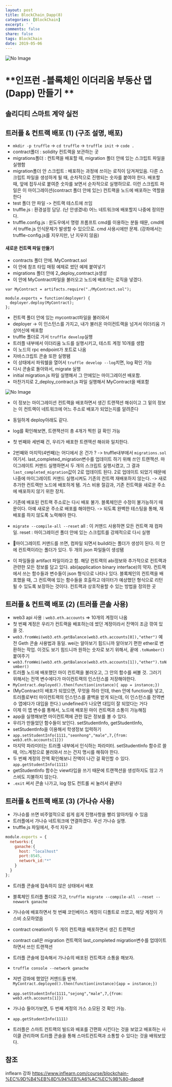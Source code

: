 ```yaml
---
layout: post
title: BlockChain_Dapp(8)
categories: [BlockChain]
excerpt: ' '
comments: false
share: false
tags: BlockChain
date: 2019-05-06
---
```


![No Image](/assets/logo/BlockChain.png)

# **인프런 -블록체인 이더리움 부동산 댑(Dapp) 만들기 **

## 솔리디티 스마트 계약 실전

## 트러플 & 컨트랙 배포 (1) (구조 설명, 배포)

- `mkdir -p truffle` -> `cd truffle` -> `truffle init` -> `code .`
- contract폴더 : solidity 컨트랙을 보관하는 곳
- migrations폴더 : 컨트랙을 배포할 때, migration 폴더 안에 있는 스크립트 파일을 실행함
- migration폴더 안 스크립트 : 배포하는 과정에 쓰이는 로직이 담겨져있음. 다른 스크립트 파일을 생성하게 될 때, 순차적으로 진행되는 숫자를 붙여야 한다. 배포할 때, 앞에 접두사로 붙여준 숫자를 보면서 순차적으로 실행하므로. 이런 스크립트 파일은 이 마이그레이션(contract 폴더 안에 있는) 컨트랙을 노드에 배포하는 역할을 한다
- test 폴더 안 파일 -> 컨트랙 테스트에 쓰임
- truffle.js : 환경설정 담당. (난 안생겼네) 어느 네트워크에 배포할지 나중에 정의한다.
- truffle.config.js : 윈도우에서 명령 프롬프트 cmd를 이용하는 분들 때문, cmd에서 truffle.js 인식문제가 발생할 수 있으므로. cmd 사용시에만 문제. (강좌에서는 truffle-config.js를 지우지만, 난 지우지 않음)

#### 새로운 컨트랙 파일 만들기

- contracts 폴더 안에. MyContract.sol
- 이 안에 참조 타입 매핑 예제로 썼던 예제 붙여넣기
- migrations 폴더 안에 2_deploy_contract.js생성
- 이 안에 MyContract파일을 불러오고 노드에 배포하는 로직을 넣겠다.

```solidity
var MyContract = artifacts.require("./MyContract.sol");

module.exports = function(deployer) {
  deployer.deploy(MyContract);
};

```

- 컨트랙 폴더 안에 있는 mycontract파일을 불러와서
- deployer -> 이 인스턴스를 가지고, 내가 불러온 마이컨트랙을 넘겨서 이더리움 가상머신에 배포함
- truffle 폴더로 가서 `truffle develop`실행
- 트러플 내부에서 이더리움 노드를 실행시키고, 테스트 계정 10개를 생함
- 이 노드의 rpc endpoint가 포트로 나옴
- 자바스크립트 콘솔 또한 실행됌
- 이 상태에서 파워쉘을 열어서 `truffle develop --log`치면, log 확인 가능
- 다시 콘솔로 돌아와서, migrate 실행
- initial migration.js 파일 실행해서 그 안에있는 마이그레이션 배포함.
- 마찬가지로 2_deploy_contract.js 파일 실행해서 MyContract을 배포함

![No Image](/assets/posts/20190506/1.png)

- 이 정보는 마이그레이션 컨트랙을 배포하면서 생긴 트랜잭션 해쉬이고
  그 밑의 정보는 이 컨트랙이 네트워크에 어느 주소로 배포가 되었는지를 알려준다
- 동일하게 deploy아래도 같다.
- log를 확인해보면, 트랜잭션이 총 4개가 찍힌 걸 확인 가능
- 첫 번째와 세번째 건, 우리가 배포한 트랜잭션 해쉬와 일치한다.
- 2번째와 마지막(4번째)는 어디에서 온 건가 ? -> truffle내부에서 `migrations.sol` 여기서. last_completed_migration변수를 업데이트 하기 위해 쓰인 트랜잭션. 마이그레이트 커맨드 실행하면서 두 개의 스크립트 실행시켰고, 그 결과 `last_completed_migration`값이 2로 업데이트 된다. 2로 업데이트 되었기 때문에 나중에 마이그레이트 커맨드 실행시켜도 기존의 컨트랙 재배포하지 않는다. -> 새로 추가한 컨트랙만 노드에 배포하게 됌. 가스 비용 절감과, 기존 컨트랙을 새로운 주소에 배포하지 않기 위한 장치.

- 기존에 배포된 컨트랙 주소로는 다시 배포 불가. 블록체인은 수정이 불가능하기 때문이다. 아예 새로운 주소로 배포를 해야한다. -> 되도록 완벽한 테스팅을 통해, 재배포를 하지 않도록 노력해야 한다.
- `migrate --compile-all --reset` all : 이 커맨드 사용하면 모든 컨트랙 재 컴파일. reset : 마이그레이션 폴더 안에 있는 스크립트를 강제적으로 다시 실행
- 마이그레이트 커맨드를 쓰면, 컴파일 되면서 build라는 폴더가 생성이 된다. 이 안에 컨트랙이라는 폴더가 있다. 두 개의 json 파일들이 생성됌
- 이 파일들을 artifact 파일이라고 함. 해당 컨트랙의 abi정보와 추가적으로 컨트랙과 관련한 모든 정보를 담고 있다. abi(application binary interface)의 약자. 컨트랙에서 쓰는 함수들과 변수들이 json 형식으로 나타나 있다. 블록체인의 컨트랙을 배포했을 때, 그 컨트랙에 있는 함수들을 호출하고 데이터가 예상했던 형식으로 리턴될 수 있도록 보장하는 것이다. 컨트랙과 상호작용할 수 있는 방법을 정의한 곳

## 트러플 & 컨트랙 배포 (2) (트러플 콘솔 사용)

- web3 api 사용 : `web3.eth.accounts` => 10개의 계정이 나옴
- 첫 번째 계정은 우리가 컨트랙을 배포하는데 썼던 계정이라서 잔액이 조금 깎여 있을 것.
- `web3.fromWei(web3.eth.getBalance(web3.eth.accounts[0]),"ether")` 예전 Geth 콘솔 사용법과 동일. wei는 알아보기 힘드니까 알아보기 편한 ether로 변환하는 작업. 이것도 보기 힘드니까 원하는 숫자로 보기 위해서, 끝에 `.toNumber()`붙여주기
- `web3.fromWei(web3.eth.getBalance(web3.eth.accounts[1]),"ether").toNumber()`
- 트러플 노드에 배포했던 마이 컨트랙을 불러오고, 그 안의 함수를 써볼 것. 그러기 위해서는 전역 변수에다가 마이컨트랙의 인스턴스를 저장해야한다.
- `MyContract.deployed().then(function(instance){ app = instance;})`
- (MyContract이 배포가 되었으면, 무엇을 하라 인데, then 안에 function을 넣고, 트러플로부터 마이컨트랙의 인스턴스를 콜백을 받게 되는데, 이 인스턴스를 전역변수 앱에다가 대입을 한다.) undefined가 나오면 대입이 잘 되었다는 거다
- 이제 이 앱 변수를 통해서, 노드에 배포된 마이 컨트랙과 소통이 가능해짐
- app을 실행해보면 마이컨트랙에 관한 많은 정보를 볼 수 있다.
- 우리가 만들었던 함수들이 보인다. setStudentInfo, getStudentInfo,
- setStudentInfo을 이용해서 학생정보 입력하기
- `app.setStudentInfo(1111,"seonhong","male",7,{from: web3.eth.accounts[1]})`
- 마지막 파라미터는 트러플 내부에서 인식하는 파라미터. setStudentInfo 함수르 쓸 때, 어느계정으로 불러와서 쓰는 건지 명시를 해줘야 한다.
- 두 번째 계정의 잔액 확인해보니 잔액이 나간 걸 확인할 수 있다. `app.getStudentInfo(1111)`
- getStudentInfo 함수는 view타입을 쓰기 때문에 트랜잭션을 생성하지도 않고 가스비도 지불하지 않는다.
- `.exit` 써서 콘솔 나가고, log 창도 컨트롤 씨 눌러서 끝낸다

## 트러플 & 컨트랙 배포 (3) (가나슈 사용)

- 가나슈를 쓰면 비주얼적으로 쉽게 쉽게 진행사항을 빨리 알아차릴 수 있음
- 트러플에서 가나슈 네트워크에 연결하겠다. 우선 가나슈 실행.
- truffle.js 파일에서, 주석 지우고

```javascript
module.exports = {
  networks:{
    ganache:{
      host: "localhost"
      port:8545,
      network_id:"*"
    }
  }
};
```

- 트러플 콘솔에 접속하지 않은 상태에서 배포
- 블록체인 트러플 폴더로 가고, `truffle migrate --compile-all --reset --newwork ganache`
- 가나슈에 배포하면서 첫 번째 코인베이스 계정이 디폴트로 쓰였고, 해당 계정이 가스비 소모하였음
- contract creation이 두 개의 컨트랙을 배포하면서 생긴 트랜잭션
- contract call은 migration 컨트랙의 last_completed migration변수를 업데이트하면서 쓰인 트랜잭션
- 트러플 콘솔에 접속해서 가나슈의 배포된 컨트랙과 소통을 해보자.
- `truffle console --network ganache`
- 저번 강좌에 했었던 커맨드들 반복. `MyContract.deployed().then(function(instance){app = instance;})`
- `app.setStudentInfo(1111,"sejong","male",7,{from: web3.eth.accounts[1]})`
- 가나슈 들어가보면, 두 번째 계정의 가스 소모된 것 확인 가능.
- `app.getStudentInfo(1111)`

- 트러플은 스마트 컨트랙의 빌드와 배포를 간편화 시킨다는 것을 보았고 배포하는 사이클 관리하며 트러플 콘솔을 통해 스마트컨트랙과 소통할 수 있다는 것을 배워보았다.

## 참조

inflearn 강좌
<https://www.inflearn.com/course/blockchain-%EC%9D%B4%EB%8D%94%EB%A6%AC%EC%9B%80-dapp#>
